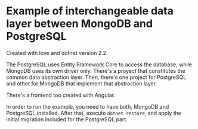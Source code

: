 # Example of interchangeable data layer between MongoDB and PostgreSQL

Created with love and dotnet version 2.2.

The PostgreSQL uses Entity Framework Core to access the database, while MongoDB uses its own driver only. There's a proyect that constitutes the common data abstraction layer. Then, there's one project for PostgreSQL and other for MongoDB that implement that abstraction layer.

There's a frontend too created with Angular.

In order to run the example, you need to have both, MongoDB and PostgreSQL installed. After that, execute ```dotnet restore```, and apply the initial migration included for the PostgreSQL part.